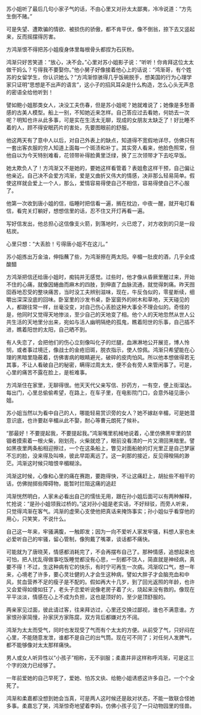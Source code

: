 苏小姐听了最后几句小家子气的话，不由心里又对孙太太鄙夷，冷冷说道：“方先生倒不赌。”

可是失望、遭欺骗的情欲、被损伤的骄傲，都不肯平伏，像不倒翁，捺下去又竖起来，反而摇摆得厉害。

方鸿渐恨不得把苏小姐瘦身体里每根骨头都捏为石灰粉。

鸿渐只好苦笑道：“放心，决不会。”心里对苏小姐影子说：“听听！你肯拜这位太太做干妈么？亏得我不要娶你。”他小舅子好像接着他心上的话说：“鸿渐哥，有个姓苏的女留学生，你认识她么？”方鸿渐惊骇得几乎饭碗脱手，想美国的行为心理学家只证明“思想是不出声的语言”，这小子的招风耳朵是什么构造，怎么心头无声息的密语全给他听到！

譬如鲍小姐那类女人，决没工夫伤春，但是苏小姐呢？她就难说了；她像是多愁善感的古美人模型。船上一别，不知她近来怎样。自己答应过去看她，何妨去一次呢？明知也许从此多事，可是实在生活太无聊，现成的女朋友太缺乏了！好比睡不着的人，顾不得安眠药片的害处，先要图眼前的舒服。

他这两天有了意中人以后，对自己外表上的缺点，知道得不宽假地详尽，仿佛只有一套出客衣服的穷人知道上面每一个斑渍和补丁。其实旁人看来，他脸色照常，但他自以为今天特别难看，花领带补得脸黄里泛绿，换了三次领带才下去吃早饭。

她太欺负人了！方鸿渐又不是她的，要她这样看管着？表姐愈这样干预，自己偏让他亲近。自己决不会爱方鸿渐，爱是又曲折又伟大的情感，决非那么轻易简单。假使这样就会爱上一个人，那么，爱情容易得使自己不相信，容易得使自己不心服了。

他第一次收到唐小姐的信，临睡时把信看一遍，搁在枕边，中夜一醒，就开电灯看信，看完关灯躺好，想想信里的话，忍不住又开灯再看一遍。

写好信发出，他总担心这信像支火箭，到落地时，火已熄了，对方收到的只是一段枯炭。

心里只想：“大丢脸！亏得唐小姐不在这儿。”

苏小姐拣出万金油，伸指蘸了些，为鸿渐擦在两太阳。辛楣一肚皮的酒，几乎全成酸醋

方鸿渐把信还给唐小姐时，痴钝并无感觉。过些时，他才像从昏厥里醒过来，开始不住的心痛，就像因蜷曲而麻木的四肢，到伸直了血脉流通，就觉得刺痛。昨天囫囵吞地忍受的整块痛苦，当时没工夫辨别滋味，现在，牛反刍似的，零星断续，细嚼出深深没底的回味。卧室里的沙发书桌，卧室窗外的树木和草地，天天碰见的人，都跟往常一样，丝毫没变，对自己伤心丢脸这种大事全不理会似的。奇怪的是，他同时又觉得天地惨淡，至少自己的天地变了相。他个人的天地忽然从世人公共生活的天地里分出来，宛如与活人幽明隔绝的孤鬼，瞧着阳世的乐事，自己插不进，瞧着阳世的太阳，自己晒不到。

有人失恋了，会把他们的伤心立刻像叫化子的烂腿，血淋淋地公开展览，博人怜悯，或者事过境迁，像战士的金疮旧斑，脱衣指示，使人惊佩。鸿渐只希望能在心理的黑暗里隐蔽着，仿佛害病的眼睛避光，破碎的皮肉怕风。所以他本想做得若无其事，不让人看破自己的秘密，瞒得过周太太，便不会有旁人来管闲事了。可是，心里的痛苦不露在脸上，是桩难事。

方鸿渐住在家里，无聊得很。他天天代父亲写信、抄药方，一有空，便上街溜达。每出门，心里总偷偷希望，在路上，在车子里，在电影院门口，会意外碰见唐小姐。

苏小姐当然以为看中自己的人，哪能轻易赏识旁的女人？她不嫁赵辛楣，可是她潜意识底，也许要赵辛楣从此不娶，耐心等曹元朗死了候补。

“那最好！不要提起我，不要提起我。”鸿渐嘴里机械地说着，心里仿佛黑牢里的禁锢者摸索着一根火柴，刚划亮，火柴就熄了，眼前没看清的一片又滑回黑暗里。譬如黑夜里两条船相迎擦过，一个在这条船上，瞥见对面船舱的灯光里正是自己梦寐不忘的脸，没来得及叫唤，彼此早距离远了。这一刹那的接近，反见得暌隔的渺茫。鸿渐这时候只暗恨辛楣糊涂。

鸿渐这时候，心像和心里的痛在赛跑，要跑得快，不让这痛赶上，胡扯些不相干的话，仿佛抛掷些障碍物，能暂时拦阻这痛的追赶

鸿渐恍然明白，人家未必看出自己的懦怯无用，跟在孙小姐后面可以有两种解释，忙抢说：“是孙小姐领我过桥的。”这对孙小姐是老实话，不好辩驳，而旁人听来，只觉得鸿渐在客气。鸿渐的虚荣心支使他把真话来掩饰事实；孙小姐似乎看穿他的用心，只笑笑，不说什么。

自己这一年来，牢骚满腹，一触即发；因为一向不爱听人家发牢骚，料想人家也未必爱听自己的牢骚，留心管制，像狗戴了嘴罩，谈话都不痛快。

可能就为了唐晓芙，情感都消耗完了，不会再摆布自己了。那种情感，追想起来也可怕，把人扰乱得做事吃饭睡觉都没有心思，一刻都不饶人，简直就是神经病，真要不得！不过，生这种病有它的快乐，有时宁可再生一次病。鸿渐叹口气，想一年来，心境老了许多，要心灵壮健的人才会生这种病，譬如大胖子才会脑充血和中风，贫血营养不足的瘦子是不配的。假如再大十几岁，到了回光返照的年龄，也许又会爱得如傻如狂了，老头子恋爱听说像老房子着了火，烧起来没有救的。像现在平平淡淡，情感在心上不成为负担，这也是顶好的，至少是顶舒服的。

两亲家见过面，彼此请过客，往来拜访过，心里还交换过鄙视，谁也不满意谁。方家恨孙家简慢，孙家厌方家陈腐，双方背后都嫌对方不阔。

鸿渐为太太而受气，同时也发现受了气而有个太太的方便。从前受了气，只好闷在心里，不能随意发泄，谁都不是自己的出气筒。现在可不同了；对任何人发脾气，都不能够像对太太那样痛快。

男人或女人听异性以“小孩子”相称，无不驯服；柔嘉并非这样称呼鸿渐，可是这三个字的效力已经够了。

一年前爱她的自己早死了，爱她、怕苏文纨、给鲍小姐诱惑这许多自己，一个个全死了。

鸿渐和柔嘉都没想到她会当真，可是两人这时候还是敌对状态，不能一致联合怪她多事。柔嘉忘了哭，鸿渐惊奇地望着李妈，仿佛小孩子见了一只动物园里的怪兽。
